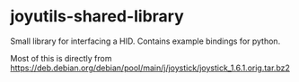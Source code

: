 # joyutils-shared-library
Small library for interfacing a HID. Contains example bindings for python.

Most of this is directly from https://deb.debian.org/debian/pool/main/j/joystick/joystick_1.6.1.orig.tar.bz2
